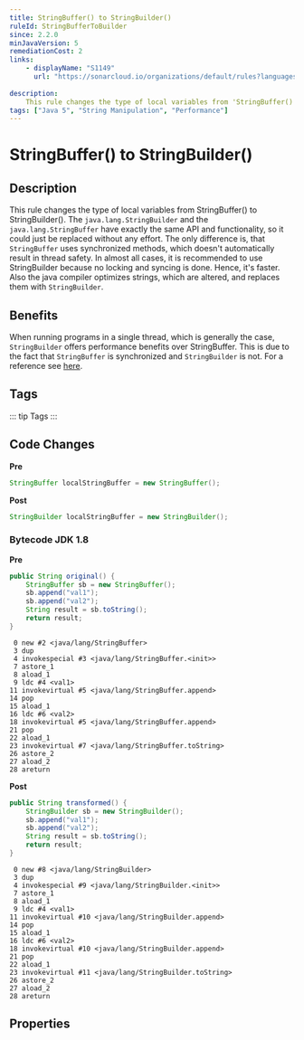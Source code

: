 ```yaml
---
title: StringBuffer() to StringBuilder()
ruleId: StringBufferToBuilder
since: 2.2.0
minJavaVersion: 5
remediationCost: 2
links:
    - displayName: "S1149"
      url: "https://sonarcloud.io/organizations/default/rules?languages=java&open=java%3AS1149&q=S1149"
    
description:
    This rule changes the type of local variables from 'StringBuffer()' to 'StringBuilder()'.
tags: ["Java 5", "String Manipulation", "Performance"]
---
```


# StringBuffer() to StringBuilder()

## Description

This rule changes the type of local variables from StringBuffer() to StringBuilder(). The `java.lang.StringBuilder` and the `java.lang.StringBuffer` have exactly the same API and functionality, so it could just be replaced without any effort. The only difference is, that `StringBuffer` uses synchronized methods, which doesn't automatically result in thread safety. In almost all cases, it is recommended to use StringBuilder because no locking and syncing is done. Hence, it's faster. Also the java compiler optimizes strings, which are altered, and replaces them with `StringBuilder`.

## Benefits

When running programs in a single thread, which is generally the case, `StringBuilder` offers performance benefits over StringBuffer. This is due to the fact that `StringBuffer` is synchronized and `StringBuilder` is not. For a reference see [here](https://docs.oracle.com/javase/8/docs/api/index.html?java/lang/StringBuilder.html).


## Tags

::: tip Tags
<TagLinks />
:::

## Code Changes

__Pre__
```java
StringBuffer localStringBuffer = new StringBuffer();
```

__Post__
```java
StringBuilder localStringBuffer = new StringBuilder();
```

### Bytecode JDK 1.8

__Pre__
```java
public String original() {
    StringBuffer sb = new StringBuffer();
    sb.append("val1");
    sb.append("val2");
    String result = sb.toString();
    return result;
}
```

```
 0 new #2 <java/lang/StringBuffer>
 3 dup
 4 invokespecial #3 <java/lang/StringBuffer.<init>>
 7 astore_1
 8 aload_1
 9 ldc #4 <val1>
11 invokevirtual #5 <java/lang/StringBuffer.append>
14 pop
15 aload_1
16 ldc #6 <val2>
18 invokevirtual #5 <java/lang/StringBuffer.append>
21 pop
22 aload_1
23 invokevirtual #7 <java/lang/StringBuffer.toString>
26 astore_2
27 aload_2
28 areturn
```

__Post__
```java
public String transformed() {
    StringBuilder sb = new StringBuilder();
    sb.append("val1");
    sb.append("val2");
    String result = sb.toString();
    return result;
}
```

```
 0 new #8 <java/lang/StringBuilder>
 3 dup
 4 invokespecial #9 <java/lang/StringBuilder.<init>>
 7 astore_1
 8 aload_1
 9 ldc #4 <val1>
11 invokevirtual #10 <java/lang/StringBuilder.append>
14 pop
15 aload_1
16 ldc #6 <val2>
18 invokevirtual #10 <java/lang/StringBuilder.append>
21 pop
22 aload_1
23 invokevirtual #11 <java/lang/StringBuilder.toString>
26 astore_2
27 aload_2
28 areturn
```

<VersionNotice />


## Properties

<RuleProperties />
